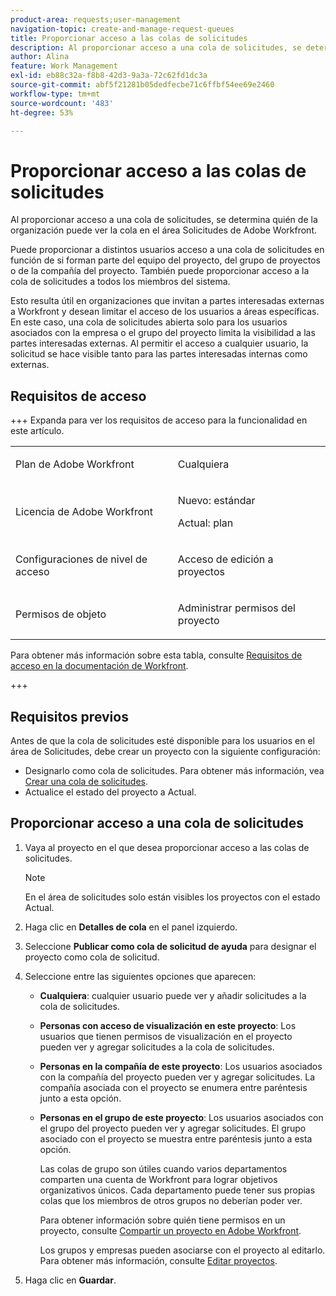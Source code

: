 ```yaml
---
product-area: requests;user-management
navigation-topic: create-and-manage-request-queues
title: Proporcionar acceso a las colas de solicitudes
description: Al proporcionar acceso a una cola de solicitudes, se determina quién de la organización puede ver la cola en el área Solicitudes de Adobe Workfront.
author: Alina
feature: Work Management
exl-id: eb88c32a-f8b8-42d3-9a3a-72c62fd1dc3a
source-git-commit: abf5f21281b05dedfecbe71c6ffbf54ee69e2460
workflow-type: tm+mt
source-wordcount: '483'
ht-degree: 53%

---
```


# Proporcionar acceso a las colas de solicitudes

<!-- Audited: 6/2025 -->

Al proporcionar acceso a una cola de solicitudes, se determina quién de la organización puede ver la cola en el área Solicitudes de Adobe Workfront.

Puede proporcionar a distintos usuarios acceso a una cola de solicitudes en función de si forman parte del equipo del proyecto, del grupo de proyectos o de la compañía del proyecto. También puede proporcionar acceso a la cola de solicitudes a todos los miembros del sistema.

Esto resulta útil en organizaciones que invitan a partes interesadas externas a Workfront y desean limitar el acceso de los usuarios a áreas específicas. En este caso, una cola de solicitudes abierta solo para los usuarios asociados con la empresa o el grupo del proyecto limita la visibilidad a las partes interesadas externas. Al permitir el acceso a cualquier usuario, la solicitud se hace visible tanto para las partes interesadas internas como externas.

## Requisitos de acceso

+++ Expanda para ver los requisitos de acceso para la funcionalidad en este artículo.

<table style="table-layout:auto"> 
 <col> 
 <col> 
 <tbody> 
  <tr> 
   <td role="rowheader">Plan de Adobe Workfront</td> 
   <td> <p>Cualquiera </p> </td> 
  </tr> 
  <tr> 
   <td role="rowheader">Licencia de Adobe Workfront</td> 
   <td> 
   <p>Nuevo: estándar </p>
   <p>Actual: plan </p> </td> 
  </tr> 
  <tr> 
   <td role="rowheader">Configuraciones de nivel de acceso</td> 
   <td> <p>Acceso de edición a proyectos</p> </td> 
  </tr> 
  <tr> 
   <td role="rowheader">Permisos de objeto</td> 
   <td> <p> Administrar permisos del proyecto</p> </td> 
  </tr> 
 </tbody> 
</table>

Para obtener más información sobre esta tabla, consulte [Requisitos de acceso en la documentación de Workfront](/help/quicksilver/administration-and-setup/add-users/access-levels-and-object-permissions/access-level-requirements-in-documentation.md).

+++

## Requisitos previos

Antes de que la cola de solicitudes esté disponible para los usuarios en el área de Solicitudes, debe crear un proyecto con la siguiente configuración:

* Designarlo como cola de solicitudes. Para obtener más información, vea [Crear una cola de solicitudes](../../../manage-work/requests/create-and-manage-request-queues/create-request-queue.md).
* Actualice el estado del proyecto a Actual.

## Proporcionar acceso a una cola de solicitudes

1. Vaya al proyecto en el que desea proporcionar acceso a las colas de solicitudes.

   >[!NOTE]
   >
   >En el área de solicitudes solo están visibles los proyectos con el estado Actual.

1. Haga clic en **Detalles de cola** en el panel izquierdo.
1. Seleccione **Publicar como cola de solicitud de ayuda** para designar el proyecto como cola de solicitud.
1. Seleccione entre las siguientes opciones que aparecen:

   * **Cualquiera**: cualquier usuario puede ver y añadir solicitudes a la cola de solicitudes.
   * **Personas con acceso de visualización en este proyecto**: Los usuarios que tienen permisos de visualización en el proyecto pueden ver y agregar solicitudes a la cola de solicitudes.
   * **Personas en la compañía de este proyecto**: Los usuarios asociados con la compañía del proyecto pueden ver y agregar solicitudes. La compañía asociada con el proyecto se enumera entre paréntesis junto a esta opción.
   * **Personas en el grupo de este proyecto**: Los usuarios asociados con el grupo del proyecto pueden ver y agregar solicitudes. El grupo asociado con el proyecto se muestra entre paréntesis junto a esta opción.

     Las colas de grupo son útiles cuando varios departamentos comparten una cuenta de Workfront para lograr objetivos organizativos únicos. Cada departamento puede tener sus propias colas que los miembros de otros grupos no deberían poder ver.

     Para obtener información sobre quién tiene permisos en un proyecto, consulte [Compartir un proyecto en Adobe Workfront](../../../workfront-basics/grant-and-request-access-to-objects/share-a-project.md).

     Los grupos y empresas pueden asociarse con el proyecto al editarlo. Para obtener más información, consulte [Editar proyectos](../../../manage-work/projects/manage-projects/edit-projects.md).

1. Haga clic en **Guardar**.
